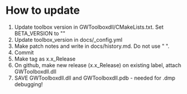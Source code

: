 # How to update
1. Update toolbox version in GWToolboxdll/CMakeLists.txt. Set BETA_VERSION to ""
2. Update toolbox_version in docs/_config.yml
5. Make patch notes and write in docs/history.md. Do not use " ".
6. Commit
7. Make tag as x.x_Release
8. On github, make new release (x.x_Release) on existing label, attach GWToolboxdll.dll
9. SAVE GWToolboxdll.dll and GWToolboxdll.pdb - needed for .dmp debugging!

